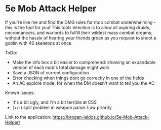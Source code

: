 # 5e Mob Attack Helper
If you're like me and find the DMG rules for mob combat underwhelming - this is the tool for you!
This tools intention is to allow all aspiring druids, necromancers, and warlords to fulfill their wildest mass combat dreams; without the hassle of hearing your friends groan as you request to shoot a goblin with 40 skeletons at once.

ToDo:
  - Make the info box a bit easier to comprehend: showing an expandable version of each mob's total damage might work
  - Save a JSON of current configuration
  - Error checking when things dont go correctly in one of the fields
  - An AC explore mode, for when the DM doesn't want to tell you the AC

Known issues:
  - It's a bit ugly, and I'm a bit terrible at CSS
  - (+/-) split problem in weapon parse. Low priority



Link to the application:
https://brogan-leidos.github.io/5e-Mob-Attack-Helper/
